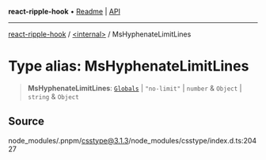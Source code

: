 **react-ripple-hook** • [Readme](../../README.md) \| [API](../../globals.md)

---

[react-ripple-hook](../../README.md) / [\<internal\>](../README.md) / MsHyphenateLimitLines

# Type alias: MsHyphenateLimitLines

> **MsHyphenateLimitLines**: [`Globals`](Globals.md) \| `"no-limit"` \| `number` & `Object` \| `string` & `Object`

## Source

node_modules/.pnpm/csstype@3.1.3/node_modules/csstype/index.d.ts:20427
